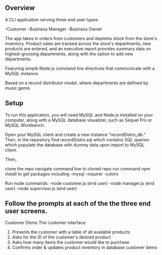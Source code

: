 ## Overview

A CLI application serving three end user types:

-Customer
-Business Manager
-Business Owner

The app takes in orders from customers and depletes stock from the store's inventory. Product sales are tracked across the store's departments, new products are entered, and an executive report provides summary data on highest-grossing departments, along with the option to add new departments.

Featuring simple Node.js command line directives that communicate with a MySQL instance.

Based on a record distributor model, where departments are defined by music genre.

## Setup
To run this application, you will need MySQL and Node.js installed on your computer, along with a MySQL database visualizer, such as Sequel Pro or MySQL Workbench. 

Open your MySQL client and create a new instance "recordDistro_db." Then, in the repository find recordDistro.sql which contains SQL queries which populate the database with dummy data upon import to MySQL client.

Then,

clone the repo
navigate command line to cloned repo
run command npm install to get packages including 
  -mysql
  -inquirer
  -colors
  
Run node commands:
-node customer.js (end user)
-node manager.js (end user)
-node supervisor.js (end user)

Follow the prompts at each of the the three end user screens.
-
Customer Demo
The customer interface:

1) Presents the customer with a table of all available products
2) Asks for the ID of the customer's desired product
3) Asks how many items the customer would like to purchase
4) Confirms order & updates product inventory in database
customer demo

